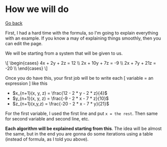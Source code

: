 # How we will do

[Go back](../index.md)

First, I had a hard time with the formula, so I'm going to explain everything with an example. If you know a may of explaining things smoothly, then you can edit the page.

We will be starting from a system that will be given
to us. 

<p>
\[
\begin{cases}
4x + 2y + 2z = 12 \\
2x + 10y + 7z = -9 \\
2x + 7y + 21z = -20 \\
\end{cases} 
\]
</p>

Once you do have this, your first job will
be to write each [ variable = an expression ]
like this

* $x_{n+1}(x, y, z) = \frac{12 - 2 * y - 2 * z}{4}$
* $y_{n+1}(x, y, z) = \frac{-9 - 2 * x - 7 * z}{10}$
* $z_{n+1}(x,y,z) = \frac{-20 - 2 * x - 7 * y}{21}$
  
For the first variable, I used the first line and put ``x = the rest``. Then same for second variable and second line, etc.

**Each algorithm will be explained starting from this**. The
idea will be almost the same, but in the end you are
gonna do some iterations using a table (instead of formula, as I told you above).
